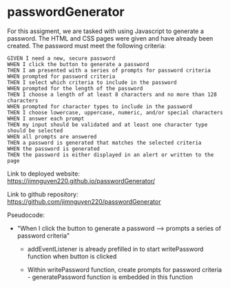 # passwordGenerator

For this assigment, we are tasked with using Javascript to generate a password.  The HTML and CSS pages were given and have already been created.  The password must meet the following criteria: 

```
GIVEN I need a new, secure password
WHEN I click the button to generate a password
THEN I am presented with a series of prompts for password criteria
WHEN prompted for password criteria
THEN I select which criteria to include in the password
WHEN prompted for the length of the password
THEN I choose a length of at least 8 characters and no more than 128 characters
WHEN prompted for character types to include in the password
THEN I choose lowercase, uppercase, numeric, and/or special characters
WHEN I answer each prompt
THEN my input should be validated and at least one character type should be selected
WHEN all prompts are answered
THEN a password is generated that matches the selected criteria
WHEN the password is generated
THEN the password is either displayed in an alert or written to the page
```
Link to deployed website: https://jimnguyen220.github.io/passwordGenerator/

Link to github repository: https://github.com/jimnguyen220/passwordGenerator




Pseudocode: 

 * "When I click the button to generate a password --> prompts a series of password criteria"
 
    * addEventListener is already prefilled in to start  writePassword function when button is clicked

    * Within writePassword function, create prompts for password criteria - generatePassword function is embedded in this function
 